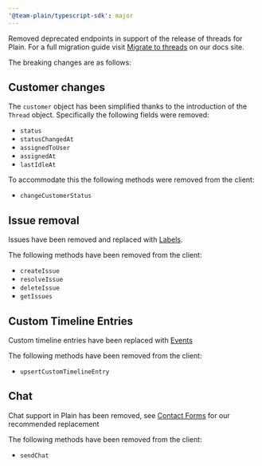 ```yaml
---
'@team-plain/typescript-sdk': major
---
```


Removed deprecated endpoints in support of the release of threads for Plain. For a full migration guide visit [Migrate to threads](https://www.plain.com/docs/migrate-to-threads) on our docs site.

The breaking changes are as follows:

## Customer changes

The `customer` object has been simplified thanks to the introduction of the `Thread` object. Specifically the following fields were removed:

- `status`
- `statusChangedAt`
- `assignedToUser`
- `assignedAt`
- `lastIdleAt`

To accommodate this the following methods were removed from the client:

- `changeCustomerStatus`

## Issue removal

Issues have been removed and replaced with [Labels](https://www.plain.com/docs/graphql/labels).

The following methods have been removed from the client:

- `createIssue`
- `resolveIssue`
- `deleteIssue`
- `getIssues`

## Custom Timeline Entries

Custom timeline entries have been replaced with [Events](https://www.plain.com/docs/graphql/events)

The following methods have been removed from the client:

- `upsertCustomTimelineEntry`

## Chat

Chat support in Plain has been removed, see [Contact Forms](https://www.plain.com/docs/contact-forms-setup) for our recommended replacement

The following methods have been removed from the client:

- `sendChat`
